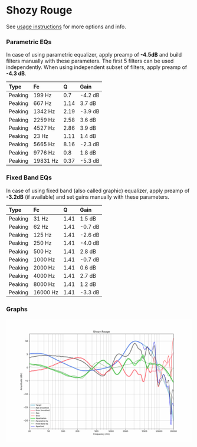 # Shozy Rouge
See [usage instructions](https://github.com/jaakkopasanen/AutoEq#usage) for more options and info.

### Parametric EQs
In case of using parametric equalizer, apply preamp of **-4.5dB** and build filters manually
with these parameters. The first 5 filters can be used independently.
When using independent subset of filters, apply preamp of **-4.3 dB**.

| Type    | Fc       |    Q | Gain    |
|:--------|:---------|:-----|:--------|
| Peaking | 199 Hz   | 0.7  | -4.2 dB |
| Peaking | 667 Hz   | 1.14 | 3.7 dB  |
| Peaking | 1342 Hz  | 2.19 | -3.9 dB |
| Peaking | 2259 Hz  | 2.58 | 3.6 dB  |
| Peaking | 4527 Hz  | 2.86 | 3.9 dB  |
| Peaking | 23 Hz    | 1.11 | 1.4 dB  |
| Peaking | 5665 Hz  | 8.16 | -2.3 dB |
| Peaking | 9776 Hz  | 0.8  | 1.8 dB  |
| Peaking | 19831 Hz | 0.37 | -5.3 dB |

### Fixed Band EQs
In case of using fixed band (also called graphic) equalizer, apply preamp of **-3.2dB**
(if available) and set gains manually with these parameters.

| Type    | Fc       |    Q | Gain    |
|:--------|:---------|:-----|:--------|
| Peaking | 31 Hz    | 1.41 | 1.5 dB  |
| Peaking | 62 Hz    | 1.41 | -0.7 dB |
| Peaking | 125 Hz   | 1.41 | -2.6 dB |
| Peaking | 250 Hz   | 1.41 | -4.0 dB |
| Peaking | 500 Hz   | 1.41 | 2.8 dB  |
| Peaking | 1000 Hz  | 1.41 | -0.7 dB |
| Peaking | 2000 Hz  | 1.41 | 0.6 dB  |
| Peaking | 4000 Hz  | 1.41 | 2.7 dB  |
| Peaking | 8000 Hz  | 1.41 | 1.2 dB  |
| Peaking | 16000 Hz | 1.41 | -3.3 dB |

### Graphs
![](./Shozy%20Rouge.png)